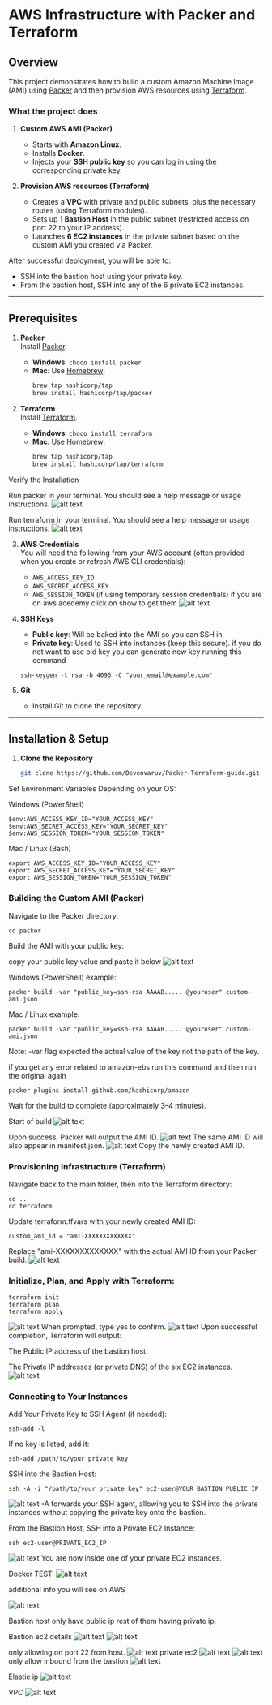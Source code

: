 # AWS Infrastructure with Packer and Terraform

## Overview

This project demonstrates how to build a custom Amazon Machine Image (AMI) using [Packer](https://developer.hashicorp.com/packer/install) and then provision AWS resources using [Terraform](https://developer.hashicorp.com/terraform/install?product_intent=terraform).

### What the project does

1. **Custom AWS AMI (Packer)**
   - Starts with **Amazon Linux**.
   - Installs **Docker**.
   - Injects your **SSH public key** so you can log in using the corresponding private key.

2. **Provision AWS resources (Terraform)**
   - Creates a **VPC** with private and public subnets, plus the necessary routes (using Terraform modules).
   - Sets up **1 Bastion Host** in the public subnet (restricted access on port 22 to your IP address).
   - Launches **6 EC2 instances** in the private subnet based on the custom AMI you created via Packer.

After successful deployment, you will be able to:
- SSH into the bastion host using your private key.
- From the bastion host, SSH into any of the 6 private EC2 instances.

---

## Prerequisites

1. **Packer**  
   Install [Packer](https://developer.hashicorp.com/packer/install).  
   - **Windows**: `choco install packer`
   - **Mac**: Use [Homebrew](https://brew.sh):  
     ```bash
     brew tap hashicorp/tap
     brew install hashicorp/tap/packer
     ```

2. **Terraform**  
   Install [Terraform](https://developer.hashicorp.com/terraform/install?product_intent=terraform).  
   - **Windows**: `choco install terraform`
   - **Mac**: Use Homebrew:  
     ```bash
     brew tap hashicorp/tap
     brew install hashicorp/tap/terraform
     ```

Verify the Installation

Run packer in your terminal. You should see a help message or usage instructions.
![alt text](./assets/image-1.png)

Run terraform in your terminal. You should see a help message or usage instructions.
![alt text](./assets/image-2.png)

3. **AWS Credentials**  
   You will need the following from your AWS account (often provided when you create or refresh AWS CLI credentials):
   - `AWS_ACCESS_KEY_ID`
   - `AWS_SECRET_ACCESS_KEY`
   - `AWS_SESSION_TOKEN` (if using temporary session credentials)
   if you are on aws acedemy click on show to get them
   ![alt text](./assets/image.png)

4. **SSH Keys**
   - **Public key**: Will be baked into the AMI so you can SSH in.
   - **Private key**: Used to SSH into instances (keep this secure).
   if you do not want to use old key you can generate new key running this command
    ```
    ssh-keygen -t rsa -b 4096 -C "your_email@example.com"

5. **Git**
   - Install Git to clone the repository.

---

## Installation & Setup

1. **Clone the Repository**  
   ```bash
   git clone https://github.com/Devenvaruv/Packer-Terraform-guide.git
Set Environment Variables
Depending on your OS:

Windows (PowerShell)

    $env:AWS_ACCESS_KEY_ID="YOUR_ACCESS_KEY"
    $env:AWS_SECRET_ACCESS_KEY="YOUR_SECRET_KEY"
    $env:AWS_SESSION_TOKEN="YOUR_SESSION_TOKEN"

Mac / Linux (Bash)

    export AWS_ACCESS_KEY_ID="YOUR_ACCESS_KEY"
    export AWS_SECRET_ACCESS_KEY="YOUR_SECRET_KEY"
    export AWS_SESSION_TOKEN="YOUR_SESSION_TOKEN"




### Building the Custom AMI (Packer)
Navigate to the Packer directory:

    cd packer
Build the AMI with your public key:

copy your public key value and paste it below
![alt text](./assets/image-3.png)

Windows (PowerShell) example:

    packer build -var "public_key=ssh-rsa AAAAB..... @youruser" custom-ami.json

Mac / Linux example:

    packer build -var "public_key=ssh-rsa AAAAB..... @youruser" custom-ami.json

Note: -var flag expected the actual value of the key not the path of the key.

if you get any error related to amazon-ebs run this command and then run the original again

    packer plugins install github.com/hashicorp/amazon

Wait for the build to complete (approximately 3–4 minutes).

Start of build
![alt text](./assets/image-4.png)

Upon success, Packer will output the AMI ID.
![alt text](./assets/image-5.png)
The same AMI ID will also appear in manifest.json.
![alt text](./assets/image-6.png)
Copy the newly created AMI ID.

### Provisioning Infrastructure (Terraform)
Navigate back to the main folder, then into the Terraform directory:

    cd ..
    cd terraform

Update terraform.tfvars with your newly created AMI ID:

    custom_ami_id = "ami-XXXXXXXXXXXXX"
Replace "ami-XXXXXXXXXXXXX" with the actual AMI ID from your Packer build.
![alt text](./assets/image-7.png)

### Initialize, Plan, and Apply with Terraform:

    terraform init
    terraform plan
    terraform apply
![alt text](./assets/image-8.png)
When prompted, type yes to confirm.
![alt text](./assets/image-9.png)
Upon successful completion, Terraform will output:

The Public IP address of the bastion host.

The Private IP addresses (or private DNS) of the six EC2 instances.
![alt text](./assets/image-10.png)
### Connecting to Your Instances

Add Your Private Key to SSH Agent (if needed):

    ssh-add -l

If no key is listed, add it:

    ssh-add /path/to/your_private_key
SSH into the Bastion Host:

    ssh -A -i "/path/to/your_private_key" ec2-user@YOUR_BASTION_PUBLIC_IP
![alt text](./assets/image-12.png)
-A forwards your SSH agent, allowing you to SSH into the private instances without copying the private key onto the bastion.

From the Bastion Host, SSH into a Private EC2 Instance:

    ssh ec2-user@PRIVATE_EC2_IP
![alt text](./assets/image-13.png)
You are now inside one of your private EC2 instances.

Docker TEST:
![alt text](./assets/image-14.png)

additional info you will see on AWS

![alt text](./assets/image-15.png)

Bastion host only have public ip rest of them having private ip.

Bastion ec2 details
![alt text](./assets/image-16.png)
![alt text](./assets/image-17.png)

only allowing on port 22 from host.
![alt text](./assets/image-25.png)
private ec2
![alt text](./assets/image-18.png)
![alt text](./assets/image-20.png)
only allow inbound from the bastion
![alt text](./assets/image-21.png)

Elastic ip
![alt text](./assets/image-22.png)

VPC
![alt text](./assets/image-24.png)